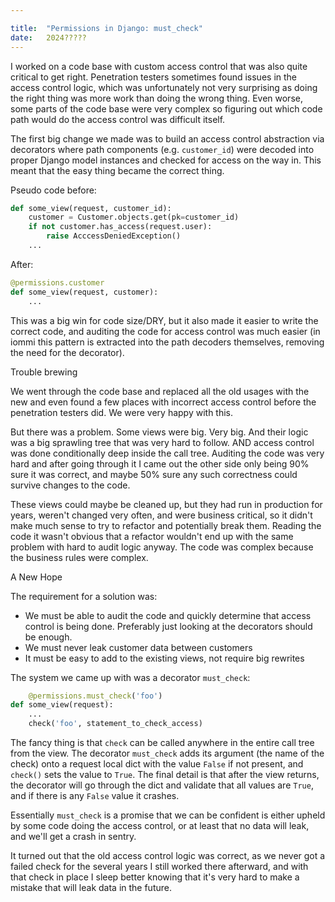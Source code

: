 ```yaml
---

title:	"Permissions in Django: must_check"
date:	2024?????
---
```


I worked on a code base with custom access control that was also quite critical to get right. Penetration testers sometimes found issues in the access control logic, which was unfortunately not very surprising as doing the right thing was more work than doing the wrong thing.  Even worse, some parts of the code base were very complex so figuring out which code path would do the access control was difficult itself.
 
The first big change we made was to build an access control abstraction via decorators where path components (e.g. `customer_id`) were decoded into proper Django model instances and checked for access on the way in. This meant that the easy thing became the correct thing. 
 
Pseudo code before:

```py
def some_view(request, customer_id):
	customer = Customer.objects.get(pk=customer_id)
	if not customer.has_access(request.user):
		raise AcccessDeniedException()
	...
```

After:

```py
@permissions.customer
def some_view(request, customer):
	...
```

This was a big win for code size/DRY, but it also made it easier to write the correct code, and auditing the code for access control was much easier (in iommi this pattern is extracted into the path decoders themselves, removing the need for the decorator).

    
Trouble brewing 

We went through the code base and replaced all the old usages with the new and even found a few places with incorrect access control before the penetration testers did. We were very happy with this.

But there was a problem. Some views were big. Very big. And their logic was a big sprawling tree that was very hard to follow. AND access control was done conditionally deep inside the call tree. Auditing the code was very hard and after going through it I came out the other side only being 90% sure it was correct, and maybe 50% sure any such correctness could survive changes to the code. 

These views could maybe be cleaned up, but they had run in production for years, weren't changed very often, and were business critical, so it didn't make much sense to try to refactor and potentially break them. Reading the code it wasn't obvious that a refactor wouldn't end up with the same problem with hard to audit logic anyway. The code was complex because the business rules were complex. 
    
A New Hope

The requirement for a solution was:

- We must be able to audit the code and quickly determine that access control is being done. Preferably just looking at the decorators should be enough. 
- We must never leak customer data between customers 
- It must be easy to add to the existing views, not require big rewrites

The system we came up with was a decorator `must_check`:
    
```py
    @permissions.must_check('foo')
def some_view(request):
	...
	check('foo', statement_to_check_access)
```

The fancy thing is that `check` can be called anywhere in the entire call tree from the view. The decorator `must_check` adds its argument (the name of the check) onto a request local dict with the value `False` if not present, and `check()` sets the value to `True`. The final detail is that after the view returns, the decorator will go through the dict and validate that all values are `True`, and if there is any `False` value it crashes.
 
Essentially `must_check` is a promise that we can be confident is either upheld by some code doing the access control, or at least that no data will leak, and we'll get a crash in sentry.

It turned out that the old access control logic was correct, as we never got a failed check for the several years I still worked there afterward, and with that check in place I sleep better knowing that it's very hard to make a mistake that will leak data in the future. 
